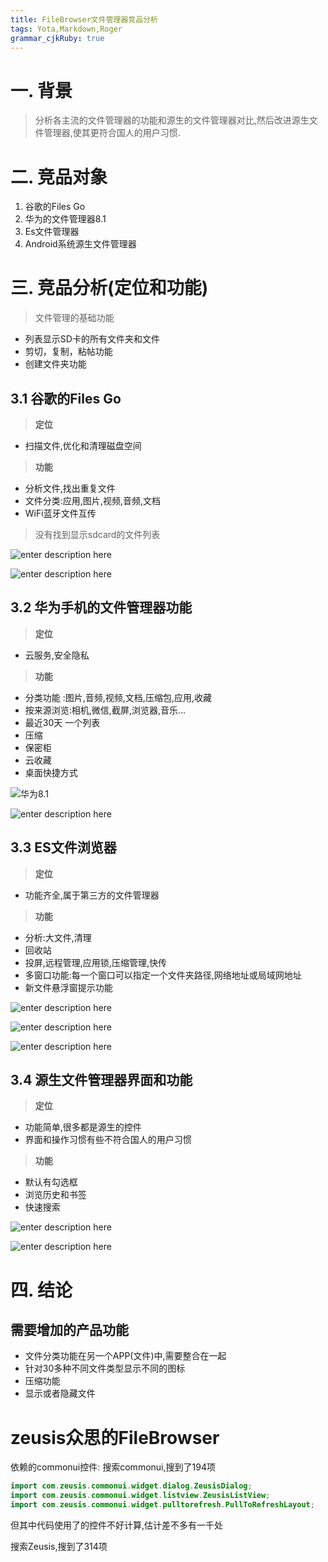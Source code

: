 ```yaml
---
title: FileBrowser文件管理器竞品分析
tags: Yota,Markdown,Roger
grammar_cjkRuby: true
---
```


# 一. 背景
> 分析各主流的文件管理器的功能和源生的文件管理器对比,然后改进源生文件管理器,使其更符合国人的用户习惯.

# 二. 竞品对象
1. 谷歌的Files Go
2. 华为的文件管理器8.1
3. Es文件管理器
4. Android系统源生文件管理器

# 三. 竞品分析(定位和功能)

> 文件管理的基础功能
- 列表显示SD卡的所有文件夹和文件
- 剪切，复制，粘帖功能
- 创建文件夹功能

## 3.1 谷歌的Files Go
> **定位**
- 扫描文件,优化和清理磁盘空间
> **功能**
- 分析文件,找出重复文件
- 文件分类:应用,图片,视频,音频,文档
- WiFi蓝牙文件互传

> 没有找到显示sdcard的文件列表

![enter description here](./images/FilesGo_Analysis.png "FilesGo_Analysis")

![enter description here](./images/FilesGo_Category.png "FilesGo_Category")

## 3.2 华为手机的文件管理器功能
> **定位**
- 云服务,安全隐私
> **功能**
- 分类功能 :图片,音频,视频,文档,压缩包,应用,收藏
- 按来源浏览:相机,微信,截屏,浏览器,音乐...
- 最近30天 一个列表
- 压缩
- 保密柜
- 云收藏
- 桌面快捷方式

![华为8.1](./images/huaweiFileBrowser8.png "huaweiFileBrowser8")

![enter description here](./images/huaweiFileBrowser8_editFile.png "huaweiFileBrowser8_editFile")

## 3.3 ES文件浏览器
> **定位**
- 功能齐全,属于第三方的文件管理器
> **功能**
- 分析:大文件,清理
- 回收站
- 投屏,远程管理,应用锁,压缩管理,快传
- 多窗口功能:每一个窗口可以指定一个文件夹路径,网络地址或局域网地址
- 新文件悬浮窗提示功能

![enter description here](./images/ESFileBrowser.png "ESFileBrowser")

![enter description here](./images/ESFileBrowser_EditFile.png "ESFileBrowser_EditFile")

![enter description here](./images/ESFileBrowser_mutilWindows.png "ESFileBrowser_mutilWindows")

## 3.4 源生文件管理器界面和功能
> **定位**
- 功能简单,很多都是源生的控件
- 界面和操作习惯有些不符合国人的用户习惯
> **功能**
- 默认有勾选框
- 浏览历史和书签
- 快速搜索

![enter description here](./images/FileBrowser.png "FileBrowser")

![enter description here](./images/FileBrowserEditFile.png "FileBrowserEditFile")

# 四. 结论
## 需要增加的产品功能
-  文件分类功能在另一个APP(文件)中,需要整合在一起
- 针对30多种不同文件类型显示不同的图标
- 压缩功能
- 显示或者隐藏文件


# zeusis众思的FileBrowser
依赖的commonui控件:
搜索commonui,搜到了194项
```java
import com.zeusis.commonui.widget.dialog.ZeusisDialog;
import com.zeusis.commonui.widget.listview.ZeusisListView;
import com.zeusis.commonui.widget.pulltorefresh.PullToRefreshLayout;
```
但其中代码使用了的控件不好计算,估计差不多有一千处

搜索Zeusis,搜到了314项 